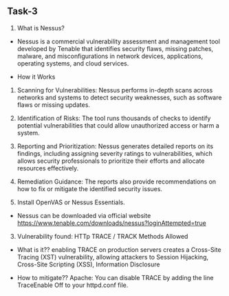 ## Task-3

1. What is Nessus?
 - Nessus is a commercial vulnerability assessment and management tool developed by Tenable that identifies security flaws, missing patches, malware, and misconfigurations in network devices, applications, operating systems, and cloud services.
 
 - How it Works
 1. Scanning for Vulnerabilities:
    Nessus performs in-depth scans across networks and systems to detect security weaknesses, such as software flaws or missing updates. 
 2. Identification of Risks:
    The tool runs thousands of checks to identify potential vulnerabilities that could allow unauthorized access or harm a system. 
 3. Reporting and Prioritization:
    Nessus generates detailed reports on its findings, including assigning severity ratings to vulnerabilities, which allows security professionals to prioritize their efforts and allocate resources effectively. 
 4. Remediation Guidance:
    The reports also provide recommendations on how to fix or mitigate the identified security issues. 


2. Install OpenVAS or Nessus Essentials.
 - Nessus can be downloaded via official website https://www.tenable.com/downloads/nessus?loginAttempted=true

3. Vulnerability found: HTTp TRACE / TRACK Methods Allowed
 - What is it??
   enabling TRACE on production servers creates a Cross-Site Tracing (XST) vulnerability, allowing attackers to Session Hijacking, Cross-Site Scripting (XSS), Information Disclosure

 - How to mitigate??
   Apache:
   You can disable TRACE by adding the line TraceEnable Off to your httpd.conf file. 
